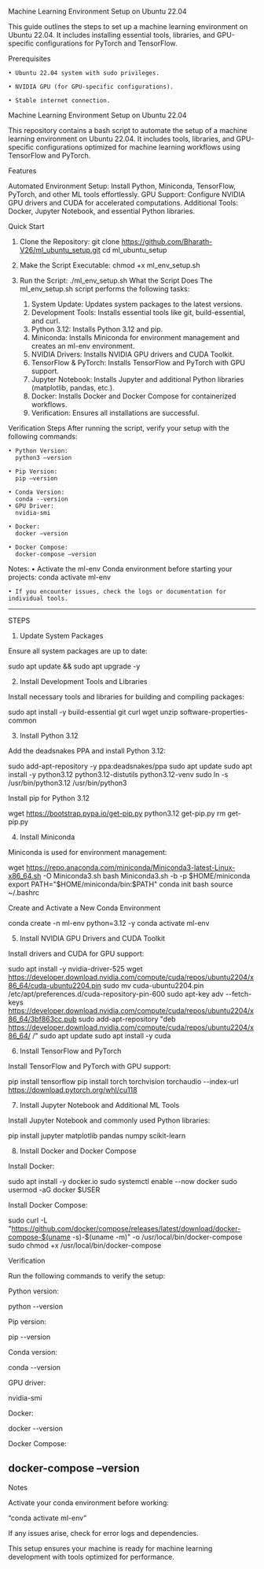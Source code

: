 ﻿Machine Learning Environment Setup on Ubuntu 22.04

This guide outlines the steps to set up a machine learning environment on Ubuntu 22.04. It includes installing essential tools, libraries, and GPU-specific configurations for PyTorch and TensorFlow.

Prerequisites

    • Ubuntu 22.04 system with sudo privileges.
      
    • NVIDIA GPU (for GPU-specific configurations).
      
    • Stable internet connection.

Machine Learning Environment Setup on Ubuntu 22.04

This repository contains a bash script to automate the setup of a machine learning environment on Ubuntu 22.04. It includes tools, libraries, and GPU-specific configurations optimized for machine learning workflows using TensorFlow and PyTorch.

Features

Automated Environment Setup: Install Python, Miniconda, TensorFlow, PyTorch, and other ML tools effortlessly.
GPU Support: Configure NVIDIA GPU drivers and CUDA for accelerated computations.
Additional Tools: Docker, Jupyter Notebook, and essential Python libraries.

Quick Start

1. Clone the Repository:
   git clone https://github.com/Bharath-V26/ml_ubuntu_setup.git
   cd  ml_ubuntu_setup

2. Make the Script Executable:
chmod +x ml_env_setup.sh

3. Run the Script:
./ml_env_setup.sh
What the Script Does
The ml_env_setup.sh script performs the following tasks:
    1. System Update: Updates system packages to the latest versions.
    2. Development Tools: Installs essential tools like git, build-essential, and curl.
    3. Python 3.12: Installs Python 3.12 and pip.
    4. Miniconda: Installs Miniconda for environment management and creates an ml-env environment.
    5. NVIDIA Drivers: Installs NVIDIA GPU drivers and CUDA Toolkit.
    6. TensorFlow & PyTorch: Installs TensorFlow and PyTorch with GPU support.
    7. Jupyter Notebook: Installs Jupyter and additional Python libraries (matplotlib, pandas, etc.).
    8. Docker: Installs Docker and Docker Compose for containerized workflows.
    9. Verification: Ensures all installations are successful.
        
Verification Steps
After running the script, verify your setup with the following commands:

    • Python Version:
      python3 –version
      
    • Pip Version:
      pip –version

    • Conda Version:
      conda --version
    • GPU Driver:
      nvidia-smi

    • Docker:
      docker –version

    • Docker Compose:
      docker-compose –version

Notes:
    • Activate the ml-env Conda environment before starting your projects:
      conda activate ml-env
      
    • If you encounter issues, check the logs or documentation for individual tools.

-----------------------------------------------------------------------------------------------------------------------------------
STEPS

1. Update System Packages

Ensure all system packages are up to date:

sudo apt update && sudo apt upgrade -y

2. Install Development Tools and Libraries

Install necessary tools and libraries for building and compiling packages:

sudo apt install -y build-essential git curl wget unzip software-properties-common

3. Install Python 3.12

Add the deadsnakes PPA and install Python 3.12:

sudo add-apt-repository -y ppa:deadsnakes/ppa
sudo apt update
sudo apt install -y python3.12 python3.12-distutils python3.12-venv
sudo ln -s /usr/bin/python3.12 /usr/bin/python3

Install pip for Python 3.12

wget https://bootstrap.pypa.io/get-pip.py
python3.12 get-pip.py
rm get-pip.py

4. Install Miniconda

Miniconda is used for environment management:

wget https://repo.anaconda.com/miniconda/Miniconda3-latest-Linux-x86_64.sh -O Miniconda3.sh
bash Miniconda3.sh -b -p $HOME/miniconda
export PATH="$HOME/miniconda/bin:$PATH"
conda init bash
source ~/.bashrc

Create and Activate a New Conda Environment

conda create -n ml-env python=3.12 -y
conda activate ml-env

5. Install NVIDIA GPU Drivers and CUDA Toolkit

Install drivers and CUDA for GPU support:

sudo apt install -y nvidia-driver-525
wget https://developer.download.nvidia.com/compute/cuda/repos/ubuntu2204/x86_64/cuda-ubuntu2204.pin
sudo mv cuda-ubuntu2204.pin /etc/apt/preferences.d/cuda-repository-pin-600
sudo apt-key adv --fetch-keys https://developer.download.nvidia.com/compute/cuda/repos/ubuntu2204/x86_64/3bf863cc.pub
sudo add-apt-repository "deb https://developer.download.nvidia.com/compute/cuda/repos/ubuntu2204/x86_64/ /"
sudo apt update
sudo apt install -y cuda

6. Install TensorFlow and PyTorch

Install TensorFlow and PyTorch with GPU support:

pip install tensorflow
pip install torch torchvision torchaudio --index-url https://download.pytorch.org/whl/cu118

7. Install Jupyter Notebook and Additional ML Tools

Install Jupyter Notebook and commonly used Python libraries:

pip install jupyter matplotlib pandas numpy scikit-learn

8. Install Docker and Docker Compose

Install Docker:

sudo apt install -y docker.io
sudo systemctl enable --now docker
sudo usermod -aG docker $USER

Install Docker Compose:

sudo curl -L "https://github.com/docker/compose/releases/latest/download/docker-compose-$(uname -s)-$(uname -m)" -o /usr/local/bin/docker-compose
sudo chmod +x /usr/local/bin/docker-compose

Verification

Run the following commands to verify the setup:

Python version:

python --version

Pip version:

pip --version

Conda version:

conda --version

GPU driver:

nvidia-smi

Docker:

docker --version

Docker Compose:

docker-compose –version
-----------------------------------------------------------------------------------------------------------------------------------

Notes

Activate your conda environment before working:

“conda activate ml-env”

If any issues arise, check for error logs and dependencies.

This setup ensures your machine is ready for machine learning development with tools optimized for performance.
